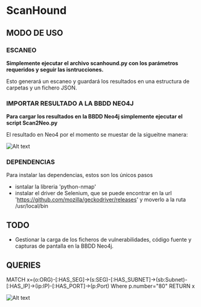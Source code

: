 # ScanHound

## MODO DE USO

### ESCANEO

**Simplemente ejecutar el archivo scanhound.py con los parámetros requeridos y seguir las isntrucciones.**

Esto generará un escaneo y guardará los resultados en una estructura de carpetas y un fichero JSON.

### IMPORTAR RESULTADO A LA BBDD NEO4J

**Para cargar los resultados en la BBDD Neo4j simplemente ejecutar el script Scan2Neo.py**

El resultado en Neo4 por el momento se muestar de la sigueitne manera:

![Alt text](https://github.com/jor6PS/ScanHound/blob/main/images/grafo_scanhound_4.png?raw=true "Estado actual")

### DEPENDENCIAS

Para instalar las dependencias, estos son los únicos pasos 
- isntalar la libreria 'python-nmap'
- instalar el driver de Selenium, que se puede encontrar en la url 'https://github.com/mozilla/geckodriver/releases' y moverlo a la ruta /usr/local/bin

## TODO

- Gestionar la carga de los ficheros de vulnerabilidades, código fuente y capturas de pantalla en la BBDD Neo4j.

## QUERIES

MATCH x=(o:ORG)-[:HAS_SEG]->(s:SEG)-[:HAS_SUBNET]->(sb:Subnet)-[:HAS_IP]->(ip:IP)-[:HAS_PORT]->(p:Port)
Where p.number="80"
RETURN x

![Alt text](https://github.com/jor6PS/ScanHound/blob/main/images/grafo_scanhound_2.png?raw=true "Resultado consulta")
